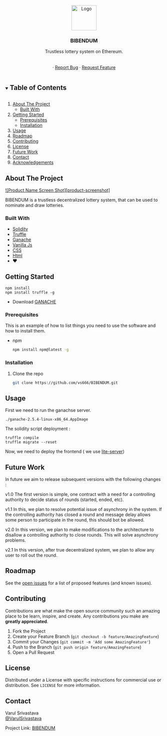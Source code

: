 <!-- [![Contributors][contributors-shield]][contributors-url]
[![Forks][forks-shield]][forks-url]
[![Stargazers][stars-shield]][stars-url]
[![Issues][issues-shield]][issues-url]
[![MIT License][license-shield]][license-url]
[![LinkedIn][linkedin-shield]][linkedin-url] -->



<br />
<p align="center">
  <a href="https://github.com/vs666/Sentinel">
    <img src="misc_assets/sentinel-logo.jpg" alt="Logo" width="80" height="80">
  </a>

  <h3 align="center">BIBENDUM</h3>

  <p align="center">
    Trustless lottery system on Ethereum.
    <br />
    <br />
    <br />
    <!-- <a href="https://github.com/vs666/Sentinel">View Demo</a> -->
    ·
    <a href="https://github.com/vs666/BIBENDUM/issues">Report Bug</a>
    ·
    <a href="https://github.com/vs666/BIBENDUM/issues">Request Feature</a>
  </p>
</p>



<!-- TABLE OF CONTENTS -->
<details open="open">
  <summary><h2 style="display: inline-block">Table of Contents</h2></summary>
  <ol>
    <li>
      <a href="#about-the-project">About The Project</a>
      <ul>
        <li><a href="#built-with">Built With</a></li>
      </ul>
    </li>
    <li>
      <a href="#getting-started">Getting Started</a>
      <ul>
        <li><a href="#prerequisites">Prerequisites</a></li>
        <li><a href="#installation">Installation</a></li>
      </ul>
    </li>
    <li><a href="#usage">Usage</a></li>
    <li><a href="#roadmap">Roadmap</a></li>
    <li><a href="#contributing">Contributing</a></li>
    <li><a href="#license">License</a></li>
    <li><a href="#future-work">Future Work</a></li>
    <li><a href="#contact">Contact</a></li>
    <li><a href="#acknowledgements">Acknowledgements</a></li>
  </ol>
</details>



<!-- ABOUT THE PROJECT -->
## About The Project

[![Product Name Screen Shot][product-screenshot]](https://example.com)

BIBENDUM is a trustless decentralized lottery system, that can be used to nominate and draw lotteries. 

### Built With

* [Solidity](https://docs.soliditylang.org/en/v0.5.3/solidity-by-example.html)
* [Truffle](https://www.trufflesuite.com/truffle)
* [Ganache](https://www.trufflesuite.com/ganache)
* [Vanilla Js](http://vanilla-js.com/)
* [CSS](https://developer.mozilla.org/en-US/docs/Web/CSS)
* [Html](https://developer.mozilla.org/en-US/docs/Web/HTML)
* :heart:


## Getting Started

```shell
npm install 
npm install truffle -g
```
* Download [GANACHE](https://github.com/trufflesuite/ganache/releases/download/v2.5.4/ganache-2.5.4-linux-x86_64.AppImage)


### Prerequisites

This is an example of how to list things you need to use the software and how to install them.
* npm
  ```sh
  npm install npm@latest -g
  ```

### Installation

1. Clone the repo
   ```sh
   git clone https://github.com/vs666/BIBENDUM.git
   ```


## Usage

First we need to run the ganachse server.
```
./ganache-2.5.4-linux-x86_64.AppImage
```

The solidity script deployment : 
```
truffle compile
truffle migrate --reset
```
Now, we need to deploy the frontend ( we use [lite-server](https://www.npmjs.com/package/lite-server))


## Future Work 

In future we aim to release subsequent versions with the following changes : 

v1.0 The first version is simple, one contract with a need for a controlling authority to decide status of rounds (started, ended, etc).

v1.1 In this, we plan to resolve potential issue of asynchrony in the system. If the controlling authority has closed a round and message delay allows some person to participate in the round, this should bot be allowed.

v2.0 In this version, we plan to make modifications to the architecture to disallow a controlling authority to close rounds. This will solve asynchrony problems.

v2.1 In this version, after true decentralized system, we plan to allow any user to roll out the round.


## Roadmap

See the [open issues](https://github.com/vs666/BIBENDUM/issues) for a list of proposed features (and known issues).



<!-- CONTRIBUTING -->
## Contributing

Contributions are what make the open source community such an amazing place to be learn, inspire, and create. Any contributions you make are **greatly appreciated**.

1. Fork the Project
2. Create your Feature Branch (`git checkout -b feature/AmazingFeature`)
3. Commit your Changes (`git commit -m 'Add some AmazingFeature'`)
4. Push to the Branch (`git push origin feature/AmazingFeature`)
5. Open a Pull Request


<!-- LICENSE -->
## License

Distributed under a License with specific instructions for commercial use or distribution. See `LICENSE` for more information.



<!-- CONTACT -->
## Contact

Varul Srivastava    
[@VarulSrivastava](https://twitter.com/VarulSrivastava)   



Project Link: [BIBENDUM](https://github.com/vs666/BIBENDUM)


<!-- MARKDOWN LINKS & IMAGES -->
<!-- https://www.markdownguide.org/basic-syntax/#reference-style-links -->
[contributors-shield]: https://img.shields.io/github/contributors/vs666/BIBENDUM.svg?style=for-the-badge
[contributors-url]: https://github.com/vs666/BIBENDUM/graphs/contributors
[forks-shield]: https://img.shields.io/github/forks/vs666/BIBENDUM.svg?style=for-the-badge
[forks-url]: https://github.com/vs666/BIBENDUM/network/members
[stars-shield]: https://img.shields.io/github/stars/vs666/repo.svg?style=for-the-badge
[stars-url]: https://github.com/vs666/repo/stargazers
[issues-shield]: https://img.shields.io/github/issues/vs666/repo.svg?style=for-the-badge
[issues-url]: https://github.com/vs666/BIBENDUM/issues
[license-shield]: https://img.shields.io/github/license/vs666/Sentinel.svg?style=for-the-badge
[license-url]: https://github.com/vs666/BIBENDUM/blob/main/LICENSE
[linkedin-shield]: https://img.shields.io/badge/-LinkedIn-black.svg?style=for-the-badge&logo=linkedin&colorB=555
[linkedin-url]: https://www.linkedin.com/in/varul-srivastava-497547198/
